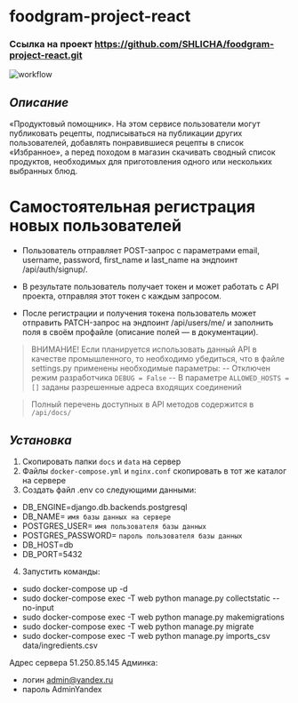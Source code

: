 # foodgram-project-react
### Ссылка на проект https://github.com/SHLICHA/foodgram-project-react.git

![workflow](https://github.com/shlicha/foodgram-project-react/actions/workflows/foodgram.yml/badge.svg)

## _Описание_

 «Продуктовый помощник». На этом сервисе пользователи могут публиковать рецепты, подписываться на публикации других пользователей, добавлять понравившиеся рецепты в список «Избранное», а перед походом в магазин скачивать сводный список продуктов, необходимых для приготовления одного или нескольких выбранных блюд.

# Самостоятельная регистрация новых пользователей

- Пользователь отправляет POST-запрос с параметрами email, username, password, first_name и last_name на эндпоинт /api/auth/signup/.

- В результате пользователь получает токен и может работать с API проекта, отправляя этот токен с каждым запросом.
 
- После регистрации и получения токена пользователь может отправить PATCH-запрос на эндпоинт /api/users/me/ и заполнить поля в своём профайле (описание полей — в документации).

> ВНИМАНИЕ!
> Если планируется использовать данный API в качестве промышленного,
> то необходимо убедиться, что в файле settings.py применены необходимые параметры:
> -- Отключен режим разработчика `DEBUG = False`
> -- В параметре `ALLOWED_HOSTS = []` заданы разрешенные адреса входящих соединений


> Полный перечень доступных в API методов содержится в `/api/docs/`

## _Установка_

1. Скопировать папки `docs` и `data` на сервер
2. Файлы `docker-compose.yml` и `nginx.conf` скопировать в тот же каталог на сервере
3. Создать файл .env со следующими данными:
  - DB_ENGINE=django.db.backends.postgresql
  - DB_NAME= `имя базы данных на сервере`
  - POSTGRES_USER= `имя пользователя базы данных`
  - POSTGRES_PASSWORD= `пароль пользователя базы данных`
  - DB_HOST=db
  - DB_PORT=5432 
4. Запустить команды: 
  - sudo docker-compose up -d
  - sudo docker-compose exec -T web python manage.py collectstatic --no-input
  - sudo docker-compose exec -T web python manage.py makemigrations
  - sudo docker-compose exec -T web python manage.py migrate
  - sudo docker-compose exec -T web python manage.py imports_csv data/ingredients.csv


Адрес сервера 51.250.85.145
Админка:
  - логин admin@yandex.ru
  - пароль AdminYandex